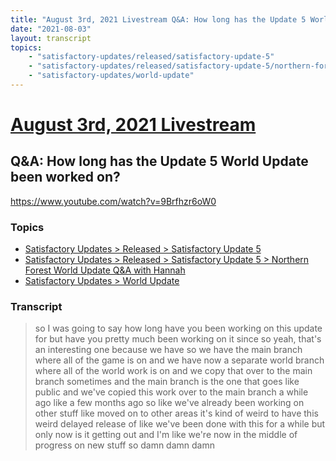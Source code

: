```yaml
---
title: "August 3rd, 2021 Livestream Q&A: How long has the Update 5 World Update been worked on?"
date: "2021-08-03"
layout: transcript
topics:
    - "satisfactory-updates/released/satisfactory-update-5"
    - "satisfactory-updates/released/satisfactory-update-5/northern-forest-world-update-q-and-a-with-hannah"
    - "satisfactory-updates/world-update"
---
```

# [August 3rd, 2021 Livestream](../2021-08-03.md)
## Q&A: How long has the Update 5 World Update been worked on?
https://www.youtube.com/watch?v=9Brfhzr6oW0

### Topics
* [Satisfactory Updates > Released > Satisfactory Update 5](../topics/satisfactory-updates/released/satisfactory-update-5.md)
* [Satisfactory Updates > Released > Satisfactory Update 5 > Northern Forest World Update Q&A with Hannah](../topics/satisfactory-updates/released/satisfactory-update-5/northern-forest-world-update-q-and-a-with-hannah.md)
* [Satisfactory Updates > World Update](../topics/satisfactory-updates/world-update.md)

### Transcript

> so I was going to say how long have you been working on this update for but have you pretty much been working on it since so yeah, that's an interesting one because we have so we have the main branch where all of the game is on and we have now a separate world branch where all of the world work is on and we copy that over to the main branch sometimes and the main branch is the one that goes like public and we've copied this work over to the main branch a while ago like a few months ago so like we've already been working on other stuff like moved on to other areas it's kind of weird to have this weird delayed release of like we've been done with this for a while but only now is it getting out and I'm like we're now in the middle of progress on new stuff so damn damn damn
